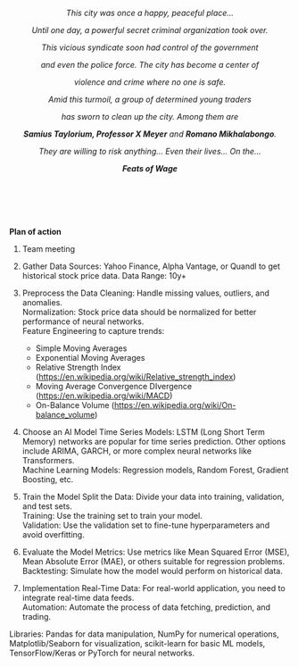<p align="center"><i>This city was once a happy, peaceful place...</i></p>
<p align="center"><i>Until one day, a powerful secret criminal organization took over.</i></p>
<p align="center"><i>This vicious syndicate soon had control of the government</i></p>
<p align="center"><i>and even the police force. The city has become a center of</i></p>
<p align="center"><i>violence and crime where no one is safe.</i></p>

<p align="center"><i>Amid this turmoil, a group of determined young traders</i></p>
<p align="center"><i>has sworn to clean up the city. Among them are</i></p>
<p align="center"><i><b>Samius Taylorium, Professor X Meyer</b> and <b>Romano Mikhalabongo</b>.</i></p>
<p align="center"><i>They are willing to risk anything... Even their lives... On the...</i></p>

<p align="center"><i><b>Feats of Wage</b></i></p>

<br><br><br><br>

<b>Plan of action</b>

1. Team meeting

2. Gather Data
Sources: Yahoo Finance, Alpha Vantage, or Quandl to get historical stock price data.
Data Range: 10y+

3. Preprocess the Data
Cleaning: Handle missing values, outliers, and anomalies.<br>
Normalization: Stock price data should be normalized for better performance of neural networks.<br>
Feature Engineering to capture trends:<br>
    - Simple Moving Averages<br>
    - Exponential Moving Averages<br>
    - Relative Strength Index (https://en.wikipedia.org/wiki/Relative_strength_index)<br>
    - Moving Average Convergence DIvergence (https://en.wikipedia.org/wiki/MACD) <br>
    - On-Balance Volume (https://en.wikipedia.org/wiki/On-balance_volume) <br>

4. Choose an AI Model
Time Series Models: LSTM (Long Short Term Memory) networks are popular for time series prediction. Other options include ARIMA, GARCH, or more complex neural networks like Transformers.<br>
Machine Learning Models: Regression models, Random Forest, Gradient Boosting, etc.

5. Train the Model
Split the Data: Divide your data into training, validation, and test sets.<br>
Training: Use the training set to train your model.<br>
Validation: Use the validation set to fine-tune hyperparameters and avoid overfitting.<br>

6. Evaluate the Model
Metrics: Use metrics like Mean Squared Error (MSE), Mean Absolute Error (MAE), or others suitable for regression problems.<br>
Backtesting: Simulate how the model would perform on historical data.

7. Implementation
Real-Time Data: For real-world application, you need to integrate real-time data feeds.<br>
Automation: Automate the process of data fetching, prediction, and trading.

Libraries: Pandas for data manipulation, NumPy for numerical operations, Matplotlib/Seaborn for visualization, scikit-learn for basic ML models, TensorFlow/Keras or PyTorch for neural networks.